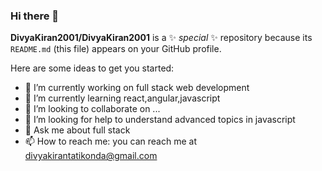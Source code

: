 ### Hi there 👋


**DivyaKiran2001/DivyaKiran2001** is a ✨ _special_ ✨ repository because its `README.md` (this file) appears on your GitHub profile.

Here are some ideas to get you started:

- 🔭 I’m currently working on full stack web development
- 🌱 I’m currently learning react,angular,javascript
- 👯 I’m looking to collaborate on ...
- 🤔 I’m looking for help to understand advanced topics in javascript
- 💬 Ask me about full stack
- 📫 How to reach me: you can reach me at divyakirantatikonda@gmail.com


